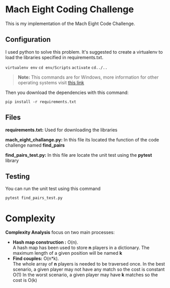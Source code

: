 # Mach Eight Coding Challenge

This is my implementation of the Mach Eight Code Challenge. 

## Configuration
I used python to solve this problem. It's suggested to create a virtualenv to load the libraries specified in requirements.txt.

`virtualenv env`
`cd env/Scripts`
`activate`
`cd../..`

> **Note:** This commands are for Windows, more information for other operating systems visit [this link](https://virtualenv.pypa.io/en/latest/)


Then you download the dependencies with this command:

`pip install -r requirements.txt`

## Files

**requirements.txt:** Used for downloading the libraries

**mach_eight_challange.py:** In this file its located the function of the code challenge named **find_pairs** 

**find_pairs_test.py:** In this file are locate the unit test using the **pytest** library

## Testing

You can run the unit test using this command

`pytest find_pairs_test.py`


# Complexity

**Complexity Analysis** focus on two main processes:

-  **Hash map construction :**  O(n).  
    A hash map has been used to store **n** players in a dictionary. The maximum length of a given position will be named **k**
- **Find couples:**  O(n*k).  
	The whole array of **n** players is needed to be traversed once.
	In the best scenario, a given player may not have any match so the cost is constant O(1)
	In the worst scenario, a given player may have **k** matches so the cost is O(k)
